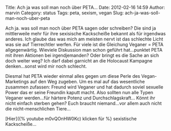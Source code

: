 Title: Ach ja was soll man noch über PETA...
Date: 2012-02-16 14:59
Author: marvin
Category: status
Tags: peta, sexism, vegan
Slug: ach-ja-was-soll-man-noch-uber-peta

Ach ja. was soll man noch über PETA sagen oder schreiben? Die sind ja
mittlerweile mehr für ihre sexisische Kackscheiße bekannt als für
irgendwas anderes. Ich glaube das was mich am meisten nervt ist das
schlechte Licht was sie auf Tierrechtler werfen. Für viele ist die
Gleichung Veganer = PETA allgegenwärtig. Wieviele Diskussion man schon
geführt hat...punktet PETA mit ihren Aktionen bei irgendjemanden? Oder
bringt es die Sache an sich doch weiter weg? Ich darf dabei garnicht an
die Holocaust Kampagne denken...sonst wird mir noch schlecht.

Diesmal hat PETA wieder einmal alles gegen um diese Perle des
Vegan-Marketings auf den Weg zugeben. Um es mal auf das wesentliche
zusammen zufassen: Freund wird Veganer und hat dadurch soviel sexuelle
Power das er seine Freundin kaputt macht. Also sollten nun alle Typen
Veganer werden...für härtere Potenz und Durchschlagskraft... Könnt ihr
nicht einfach sterben gehen? Euch braucht niemand...vor allem auch nicht
die nicht-menschlichen Tiere...

[Hier]({% youtube m0vQOnHW0Kc) klicken für %}
sexistische Kackscheiße...

